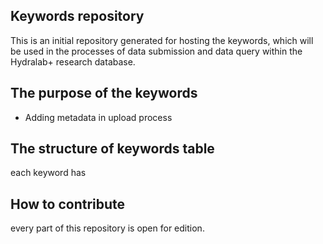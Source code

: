 ## Keywords repository
This is an initial repository generated for hosting the keywords, which will be used in the processes of data submission and data query within the Hydralab+ research database.
## The purpose of the keywords
+ Adding metadata in upload process

## The structure of keywords table
each keyword has 

## How to contribute
every part of this repository is open for edition. 
